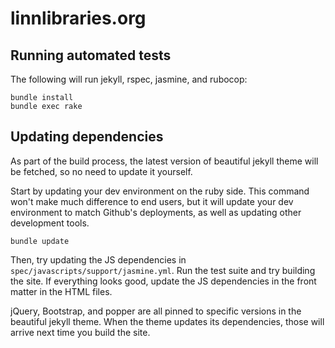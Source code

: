 # linnlibraries.org

## Running automated tests

The following will run jekyll, rspec, jasmine, and rubocop:

    bundle install
    bundle exec rake


## Updating dependencies

As part of the build process, the latest version of beautiful jekyll theme
will be fetched, so no need to update it yourself.

Start by updating your dev environment on the ruby side.  This command won't
make much difference to end users, but it will update your dev environment to
match Github's deployments, as well as updating other development tools.

    bundle update

Then, try updating the JS dependencies in `spec/javascripts/support/jasmine.yml`.
Run the test suite and try building the site.  If everything looks good, update
the JS dependencies in the front matter in the HTML files.

jQuery, Bootstrap, and popper are all pinned to specific versions in the
beautiful jekyll theme.  When the theme updates its dependencies, those will
arrive next time you build the site.

